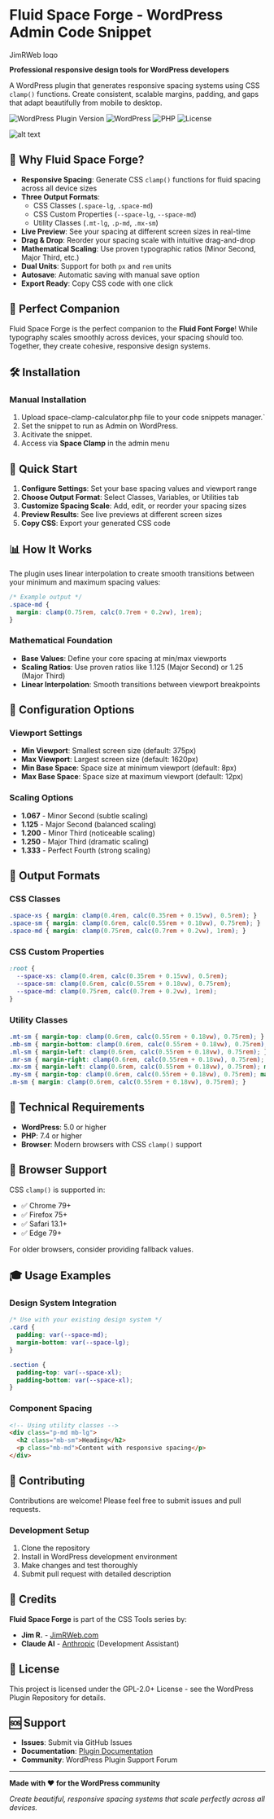 # Fluid Space Forge - WordPress Admin Code Snippet
<img src="..\..\resources\00-assets\design-assets\icons\svg\JimRWeb-logo-black.svg" alt="JimRWeb logo" style="height: 15px; width:100px;"/>

**Professional responsive design tools for WordPress developers**

A WordPress plugin that generates responsive spacing systems using CSS `clamp()` functions. Create consistent, scalable margins, padding, and gaps that adapt beautifully from mobile to desktop.

![WordPress Plugin Version](https://img.shields.io/badge/version-1.0-blue.svg)
![WordPress](https://img.shields.io/badge/wordpress-5.0+-green.svg)
![PHP](https://img.shields.io/badge/php-7.4+-purple.svg)
![License](https://img.shields.io/badge/license-GPL--2.0+-red.svg)

![alt text](space.png)

## 🚀 Why Fluid Space Forge?

- **Responsive Spacing**: Generate CSS `clamp()` functions for fluid spacing across all device sizes
- **Three Output Formats**: 
  - CSS Classes (`.space-lg`, `.space-md`)
  - CSS Custom Properties (`--space-lg`, `--space-md`) 
  - Utility Classes (`.mt-lg`, `.p-md`, `.mx-sm`)
- **Live Preview**: See your spacing at different screen sizes in real-time
- **Drag & Drop**: Reorder your spacing scale with intuitive drag-and-drop
- **Mathematical Scaling**: Use proven typographic ratios (Minor Second, Major Third, etc.)
- **Dual Units**: Support for both `px` and `rem` units
- **Autosave**: Automatic saving with manual save option
- **Export Ready**: Copy CSS code with one click

## 📱 Perfect Companion

Fluid Space Forge is the perfect companion to the **Fluid Font Forge**! While typography scales smoothly across devices, your spacing should too. Together, they create cohesive, responsive design systems.

## 🛠 Installation



### Manual Installation

1. Upload space-clamp-calculator.php file to your code snippets manager.`
2. Set the snippet to run as Admin on WordPress.
3. Acitivate the snippet.
4. Access via **Space Clamp** in the admin menu

## 🎯 Quick Start

1. **Configure Settings**: Set your base spacing values and viewport range
2. **Choose Output Format**: Select Classes, Variables, or Utilities tab
3. **Customize Spacing Scale**: Add, edit, or reorder your spacing sizes
4. **Preview Results**: See live previews at different screen sizes
5. **Copy CSS**: Export your generated CSS code

## 📊 How It Works

The plugin uses linear interpolation to create smooth transitions between your minimum and maximum spacing values:

```css
/* Example output */
.space-md {
  margin: clamp(0.75rem, calc(0.7rem + 0.2vw), 1rem);
}
```

### Mathematical Foundation

- **Base Values**: Define your core spacing at min/max viewports
- **Scaling Ratios**: Use proven ratios like 1.125 (Major Second) or 1.25 (Major Third)
- **Linear Interpolation**: Smooth transitions between viewport breakpoints

## 🎨 Configuration Options

### Viewport Settings
- **Min Viewport**: Smallest screen size (default: 375px)
- **Max Viewport**: Largest screen size (default: 1620px)
- **Min Base Space**: Space size at minimum viewport (default: 8px)
- **Max Base Space**: Space size at maximum viewport (default: 12px)

### Scaling Options
- **1.067** - Minor Second (subtle scaling)
- **1.125** - Major Second (balanced scaling)
- **1.200** - Minor Third (noticeable scaling)
- **1.250** - Major Third (dramatic scaling)
- **1.333** - Perfect Fourth (strong scaling)

## 💼 Output Formats

### CSS Classes
```css
.space-xs { margin: clamp(0.4rem, calc(0.35rem + 0.15vw), 0.5rem); }
.space-sm { margin: clamp(0.6rem, calc(0.55rem + 0.18vw), 0.75rem); }
.space-md { margin: clamp(0.75rem, calc(0.7rem + 0.2vw), 1rem); }
```

### CSS Custom Properties
```css
:root {
  --space-xs: clamp(0.4rem, calc(0.35rem + 0.15vw), 0.5rem);
  --space-sm: clamp(0.6rem, calc(0.55rem + 0.18vw), 0.75rem);
  --space-md: clamp(0.75rem, calc(0.7rem + 0.2vw), 1rem);
}
```

### Utility Classes
```css
.mt-sm { margin-top: clamp(0.6rem, calc(0.55rem + 0.18vw), 0.75rem); }
.mb-sm { margin-bottom: clamp(0.6rem, calc(0.55rem + 0.18vw), 0.75rem); }
.ml-sm { margin-left: clamp(0.6rem, calc(0.55rem + 0.18vw), 0.75rem); }
.mr-sm { margin-right: clamp(0.6rem, calc(0.55rem + 0.18vw), 0.75rem); }
.mx-sm { margin-left: clamp(0.6rem, calc(0.55rem + 0.18vw), 0.75rem); margin-right: clamp(0.6rem, calc(0.55rem + 0.18vw), 0.75rem); }
.my-sm { margin-top: clamp(0.6rem, calc(0.55rem + 0.18vw), 0.75rem); margin-bottom: clamp(0.6rem, calc(0.55rem + 0.18vw), 0.75rem); }
.m-sm { margin: clamp(0.6rem, calc(0.55rem + 0.18vw), 0.75rem); }
```

## 🔧 Technical Requirements

- **WordPress**: 5.0 or higher
- **PHP**: 7.4 or higher
- **Browser**: Modern browsers with CSS `clamp()` support

## 🚨 Browser Support

CSS `clamp()` is supported in:
- ✅ Chrome 79+
- ✅ Firefox 75+
- ✅ Safari 13.1+
- ✅ Edge 79+

For older browsers, consider providing fallback values.

## 🎓 Usage Examples

### Design System Integration
```css
/* Use with your existing design system */
.card {
  padding: var(--space-md);
  margin-bottom: var(--space-lg);
}

.section {
  padding-top: var(--space-xl);
  padding-bottom: var(--space-xl);
}
```

### Component Spacing
```html
<!-- Using utility classes -->
<div class="p-md mb-lg">
  <h2 class="mb-sm">Heading</h2>
  <p class="mb-md">Content with responsive spacing</p>
</div>
```

## 🤝 Contributing

Contributions are welcome! Please feel free to submit issues and pull requests.

### Development Setup
1. Clone the repository
2. Install in WordPress development environment
3. Make changes and test thoroughly
4. Submit pull request with detailed description


## 🙏 Credits

**Fluid Space Forge** is part of the CSS Tools series by:
- **Jim R.** - [JimRWeb.com](https://jimrweb.com)
- **Claude AI** - [Anthropic](https://anthropic.com) (Development Assistant)

## 📄 License

This project is licensed under the GPL-2.0+ License - see the WordPress Plugin Repository for details.

## 🆘 Support

- **Issues**: Submit via GitHub Issues
- **Documentation**: [Plugin Documentation](https://jimrweb.com)
- **Community**: WordPress Plugin Support Forum

---

**Made with ❤️ for the WordPress community**

*Create beautiful, responsive spacing systems that scale perfectly across all devices.*